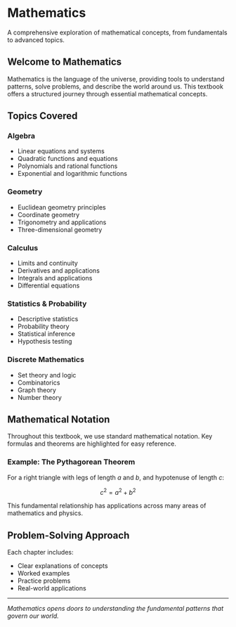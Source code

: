 # Mathematics

A comprehensive exploration of mathematical concepts, from fundamentals to advanced topics.

## Welcome to Mathematics

Mathematics is the language of the universe, providing tools to understand patterns, solve problems, and describe the world around us. This textbook offers a structured journey through essential mathematical concepts.

## Topics Covered

### **Algebra**
- Linear equations and systems
- Quadratic functions and equations
- Polynomials and rational functions
- Exponential and logarithmic functions

### **Geometry**
- Euclidean geometry principles
- Coordinate geometry
- Trigonometry and applications
- Three-dimensional geometry

### **Calculus**
- Limits and continuity
- Derivatives and applications
- Integrals and applications
- Differential equations

### **Statistics & Probability**
- Descriptive statistics
- Probability theory
- Statistical inference
- Hypothesis testing

### **Discrete Mathematics**
- Set theory and logic
- Combinatorics
- Graph theory
- Number theory

## Mathematical Notation

Throughout this textbook, we use standard mathematical notation. Key formulas and theorems are highlighted for easy reference.

### Example: The Pythagorean Theorem

For a right triangle with legs of length $a$ and $b$, and hypotenuse of length $c$:

$$c^2 = a^2 + b^2$$

This fundamental relationship has applications across many areas of mathematics and physics.

## Problem-Solving Approach

Each chapter includes:
- Clear explanations of concepts
- Worked examples
- Practice problems
- Real-world applications

---

*Mathematics opens doors to understanding the fundamental patterns that govern our world.*
